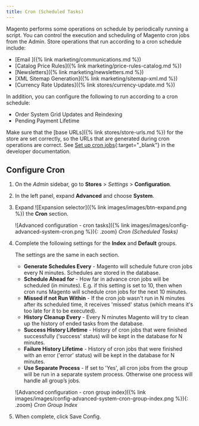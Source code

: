 ```yaml
---
title: Cron (Scheduled Tasks)
---
```


Magento performs some operations on schedule by periodically running a script. You can control the execution and scheduling of Magento cron jobs from the Admin. Store operations that run according to a cron schedule include:

- [Email ]({% link marketing/communications.md %})
- [Catalog Price Rules]({% link marketing/price-rules-catalog.md %})
- [Newsletters]({% link marketing/newsletters.md %})
- [XML Sitemap Generation]({% link marketing/sitemap-xml.md %})
- [Currency Rate Updates]({% link stores/currency-update.md %})

In addition, you can configure the following to run according to a cron schedule:

- Order System Grid Updates and Reindexing
- Pending Payment Lifetime

Make sure that the [base URLs]({% link stores/store-urls.md %}) for the store are set correctly, so the URLs that are generated during cron operations are correct. See [Set up cron jobs][1]{:target="_blank"} in the developer documentation.

## Configure Cron

1. On the _Admin_ sidebar, go to **Stores** > _Settings_ > **Configuration**.

1. In the left panel, expand **Advanced** and choose **System**.

1. Expand ![Expansion selector]({% link images/images/btn-expand.png %}) the **Cron** section.

    ![Advanced configuration - cron tasks]({% link images/images/config-advanced-system-cron.png %}){: .zoom}
    _Cron (Scheduled Tasks)_

1. Complete the following settings for the **Index** and **Default** groups.

   The settings are the same in each section.

    - **Generate Schedules Every** - Magento will schedule future cron jobs every N minutes. Schedules are stored in the database.
    - **Schedule Ahead for** - How far in advance cron jobs will be scheduled (in minutes). E.g. if this setting is set to 10, then when cron runs Magento will schedule cron jobs for the next 10 minutes.
    - **Missed if not Run Within** - If the cron job wasn't run in N minutes after its scheduled time, it receives 'missed' status (which means it's too late for it to be executed).
    - **History Cleanup Every** - Every N minutes Magento will try to clean up the history of ended tasks from the database.
    - **Success History Lifetime** - History of cron jobs that were finished successfully ('success' status) will be kept in the database for N minutes.
    - **Failure History Lifetime** - History of cron jobs that were finished with an error ('error' status) will be kept in the database for N minutes.
    - **Use Separate Process** - If set to 'Yes', all cron jobs from the group will be run in a separate system process. Otherwise one process will handle all group’s jobs.

    ![Advanced configuration - cron group index]({% link images/images/config-advanced-system-cron-group-index.png %}){: .zoom}
    _Cron Group Index_

1. When complete, click <span class="btn">Save Config</span>.

[1]: http://devdocs.magento.com/guides/v2.3/cloud/configure/setup-cron-jobs.html
